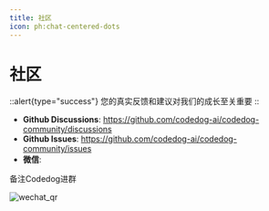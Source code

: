 ```yaml
---
title: 社区
icon: ph:chat-centered-dots
---
```


# 社区
::alert{type="success"}
您的真实反馈和建议对我们的成长至关重要
::

- **Github Discussions**: https://github.com/codedog-ai/codedog-community/discussions
- **Github Issues**: https://github.com/codedog-ai/codedog-community/issues
- **微信**:

备注Codedog进群

 ![wechat_qr](wechat_qr.png)

